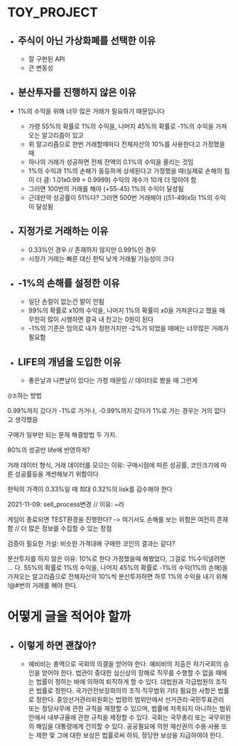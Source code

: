# TOY_PROJECT

* ## 주식이 아닌 가상화폐를 선택한 이유 
   * 잘 구현된 API 
   * 큰 변동성

* ## 분산투자를 진행하지 않은 이유
 * 1%의 수익을 위해 너무 많은 거래가 필요하기 때문입니다
   * 가령 55%의 확률로 1%의 수익을, 나머지 45%의 확률로 -1%의 수익을 가져오는 알고리즘이 있고
   * 위 알고리즘으로 한번 거래할때마다 전체자산의 10%를 사용한다고 가정했을 때
   * 하나의 거래가 성공하면 전체 잔액의 0.1%의 수익을 올리는 것임
   * 1%의 수익과 1%의 손해가 동등하게 상세된다고 가정했을 때(실제로 손해의 힘이 더 큼: 1.01x0.99 = 0.9999) 수익의 개수가 10개 더 많아야 함
   * 그러면 100번의 거래를 해야 (+55-45) 1%의 수익이 달성됨
   * 근데만약 성공률이 51%다? 그러면 500번 거래해야 ((51-49)x5) 1%의 수익이 달성됨


* ## 지정가로 거래하는 이유
   * 0.33%인 경우 // 존재하지 않지만 0.99%인 경우
   * 시장가 거래는 빠른 대신 한틱 낮게 거래될 가능성이 크다

* ## -1%의 손해를 설정한 이유
   * 일단 손절이 없는건 말이 안됨
   * 99%의 확률로 x10의 수익을, 나머지 1%의 확률이 x0을 가져온다고 했을 때 무한히 많이 시행하면 결국 내 잔고는 0원이 된다
   * -1%의 기준은 임의로 내가 정한거지만 -2%가 되었을 때에는 너무많은 거래가 필요함
 
* ## LIFE의 개념을 도입한 이유
  * 좋은날과 나쁜날이 있다는 가정 때문임 // 데이터로 봤을 때 그런게 



```강조```하는 방법

0.99%까지 갔다가 -1%로 가거나, -0.99%까지 갔다가 1%로 가는 경우는 거의 없다고 생각했음 



구매가 일부만 되는 문제 해결방법 두 가지.

80%의 성공만 life에 반영하게?

거래 데이터 형식, 거래 데이터를 모으는 이유: 구매시점에 따른 성공률, 코인크기에 따른 성공률등을 계싼해보기 위함이다

한틱의 가격이 0.33%일 때 최대 0.32%의 lisk를 감수해야 한다

2021-11-09: sell_process변경 // 이유: ~라

게임이 종료되면 TEST환경을 진행한다? -> 여기서도 손해를 보는 위험은 여전히 존재함 // 더 많은 정보를 수집할 수 있는 장점

검증이 필요한 가설: 비슷한 가격대에 구매한 코인의 결과는 같다?
 
분산투자를 하지 않은 이유:
 10%로 한다 가정했을때
 해봤었다, 그걸로 1%수익낼려면 ... 다.
 55%의 확률로 1%의 수익을, 나머지 45%의 확률로 -1%의 수익(1%의 손해)을 가져오는 알고리즘으로 전체자산의 10%씩 분산투자하면
 하루 1%의 수익을 내기 위해 !@#번의 거래를 해야 한다.
 
# 어떻게 글을 적어야 할까
* ## 이렇게 하면 괜찮아?
  * 예비비는 총액으로 국회의 의결을 얻어야 한다. 예비비의 지출은 차기국회의 승인을 얻어야 한다. 법관이 중대한 심신상의 장해로 직무를 수행할 수 없을 때에는 법률이 정하는 바에 의하여 퇴직하게 할 수 있다. 대법원과 각급법원의 조직은 법률로 정한다. 국가안전보장회의의 조직·직무범위 기타 필요한 사항은 법률로 정한다. 중앙선거관리위원회는 법령의 범위안에서 선거관리·국민투표관리 또는 정당사무에 관한 규칙을 제정할 수 있으며, 법률에 저촉되지 아니하는 범위안에서 내부규율에 관한 규칙을 제정할 수 있다. 국회는 국무총리 또는 국무위원의 해임을 대통령에게 건의할 수 있다. 공공필요에 의한 재산권의 수용·사용 또는 제한 및 그에 대한 보상은 법률로써 하되, 정당한 보상을 지급하여야 한다.
